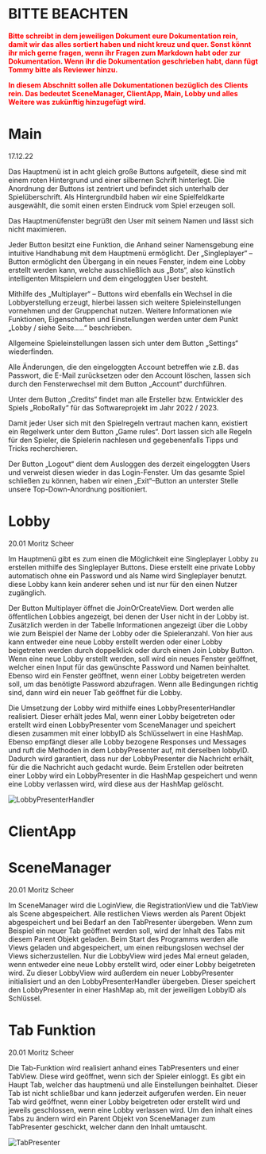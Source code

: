 # BITTE BEACHTEN
**<span style="color:red">
Bitte schreibt in dem jeweiligen Dokument eure Dokumentation rein, damit wir das alles sortiert haben und nicht kreuz und quer.
Sonst könnt ihr mich gerne fragen, wenn ihr Fragen zum Markdown habt oder zur Dokumentation.
Wenn ihr die Dokumentation geschrieben habt, dann fügt Tommy bitte als Reviewer hinzu.
</span>**

**<span style="color:red">
In diesem Abschnitt sollen alle Dokumentationen bezüglich des Clients rein.
Das bedeutet SceneManager, ClientApp, Main, Lobby und alles Weitere was zukünftig hinzugefügt wird.
</span>**

# Main
17.12.22

Das Hauptmenü ist in acht gleich große Buttons aufgeteilt, diese sind mit einem roten Hintergrund und einer silbernen Schrift hinterlegt. Die Anordnung der Buttons ist zentriert und befindet sich unterhalb der Spielüberschrift. Als Hintergrundbild haben wir eine Spielfeldkarte ausgewählt, die somit einen ersten Eindruck vom Spiel erzeugen soll.

Das Hauptmenüfenster begrüßt den User mit seinem Namen und lässt sich nicht maximieren.

Jeder Button besitzt eine Funktion, die Anhand seiner Namensgebung eine intuitive Handhabung mit dem Hauptmenü ermöglicht. Der „Singleplayer“ – Button ermöglicht den Übergang in ein neues Fenster, indem eine Lobby erstellt werden kann, welche ausschließlich aus „Bots“, also künstlich intelligenten Mitspielern und dem eingeloggten User besteht.

Mithilfe des „Multiplayer“ – Buttons wird ebenfalls ein Wechsel in die Lobbyerstellung erzeugt, hierbei lassen sich weitere Spieleinstellungen vornehmen und der Gruppenchat nutzen. Weitere Informationen wie Funktionen, Eigenschaften und Einstellungen werden unter dem Punkt „Lobby / siehe Seite…..“ beschrieben.

Allgemeine Spieleinstellungen lassen sich unter dem Button „Settings“ wiederfinden.

Alle Änderungen, die den eingeloggten Account betreffen wie z.B. das Passwort, die E-Mail zurücksetzen oder den Account löschen, lassen sich durch den Fensterwechsel mit dem Button „Account“ durchführen.

Unter dem Button „Credits“ findet man alle Ersteller bzw. Entwickler des Spiels „RoboRally“ für das Softwareprojekt im Jahr 2022 / 2023.

Damit jeder User sich mit den Spielregeln vertraut machen kann, existiert ein Regelwerk unter dem Button „Game rules“. Dort lassen sich alle Regeln für den Spieler, die Spielerin nachlesen und gegebenenfalls Tipps und Tricks recherchieren.

Der Button „Logout“ dient dem Ausloggen des derzeit eingeloggten Users und verweist diesen wieder in das Login-Fenster. Um das gesamte Spiel schließen zu können, haben wir einen „Exit“–Button an unterster Stelle unsere Top-Down-Anordnung positioniert.

# Lobby
20.01 Moritz Scheer

Im Hauptmenü gibt es zum einen die Möglichkeit eine Singleplayer Lobby zu erstellen mithilfe des Singleplayer Buttons. Diese erstellt eine private Lobby automatisch ohne ein Password und als Name wird Singleplayer benutzt. diese Lobby kann kein anderer sehen und ist nur für den einen Nutzer zugänglich.

Der Button Multiplayer öffnet die JoinOrCreateView. Dort werden alle öffentlichen Lobbies angezeigt, bei denen der User nicht in der Lobby ist. Zusätzlich werden in der Tabelle Informationen angezeigt über die Lobby wie zum Beispiel der Name der Lobby oder die Spieleranzahl. Von hier aus kann entweder eine neue Lobby erstellt werden oder einer Lobby beigetreten werden durch doppelklick oder durch einen Join Lobby Button. Wenn eine neue Lobby erstellt werden, soll wird ein neues Fenster geöffnet, welcher einen Input für das gewünschte Password und Namen beinhaltet. Ebenso wird ein Fenster geöffnet, wenn einer Lobby beigetreten werden soll, um das benötigte Password abzufragen. Wenn alle Bedingungen richtig sind, dann wird ein neuer Tab geöffnet für die Lobby.

Die Umsetzung der Lobby wird mithilfe eines LobbyPresenterHandler realisiert. Dieser erhält jedes Mal, wenn einer Lobby beigetreten oder erstellt wird einen LobbyPresenter vom SceneManager und speichert diesen zusammen mit einer lobbyID als Schlüsselwert in eine HashMap. Ebenso empfängt dieser alle Lobby bezogene Responses und Messages und ruft die Methoden in dem LobbyPresenter auf, mit derselben lobbyID. Dadurch wird garantiert, dass nur der LobbyPresenter die Nachricht erhält, für die die Nachricht auch gedacht wurde. Beim Erstellen oder beitreten einer Lobby wird ein LobbyPresenter in die HashMap gespeichert und wenn eine Lobby verlassen wird, wird diese aus der HashMap gelöscht.

![LobbyPresenterHandler](IdeaProjects/swp2022a/client/src/main/java/de/uol/swp/client/lobby/lobby/diagrams/LobbyPresenterHandler.png)

# ClientApp



# SceneManager
20.01 Moritz Scheer

Im SceneManager wird die LoginView, die RegistrationView und die TabView als Scene abgespeichert. Alle restlichen Views werden als Parent Objekt abgespeichert und bei Bedarf an den TabPresenter übergeben. Wenn zum Beispiel ein neuer Tab geöffnet werden soll, wird der Inhalt des Tabs mit diesem Parent Objekt geladen. Beim Start des Programms werden alle Views geladen und abgespeichert, um einen reibungslosen wechsel der Views sicherzustellen. Nur die LobbyView wird jedes Mal erneut geladen, wenn entweder eine neue Lobby erstellt wird, oder einer Lobby beigetreten wird. Zu dieser LobbyView wird außerdem ein neuer LobbyPresenter initialisiert und an den LobbyPresenterHandler übergeben. Dieser speichert den LobbyPresenter in einer HashMap ab, mit der jeweiligen LobbyID als Schlüssel.

# Tab Funktion
20.01 Moritz Scheer

Die Tab-Funktion wird realisiert anhand eines TabPresenters und einer TabView. Diese wird geöffnet, wenn sich der Spieler einloggt. Es gibt ein Haupt Tab, welcher das hauptmenü und alle Einstellungen beinhaltet. Dieser Tab ist nicht schließbar und kann jederzeit aufgerufen werden. Ein neuer Tab wird geöffnet, wenn einer Lobby beigetreten oder erstellt wird und jeweils geschlossen, wenn eine Lobby verlassen wird. Um den inhalt eines Tabs zu ändern wird ein Parent Objekt von SceneManager zum TabPresenter geschickt, welcher dann den Inhalt umtauscht.

![TabPresenter](IdeaProjects/swp2022a/client/src/main/java/de/uol/swp/client/tab/diagrams/TabPresenter.png)
